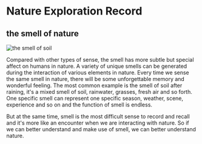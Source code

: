 # Nature Exploration Record

## the smell of nature
![the smell of soil](./images/Smell1.jpg)

Compared with other types of sense, the smell has more subtle but special affect on humans in nature. A variety of unique smells can be generated during the interaction of various elements in nature. Every time we sense the same smell in nature, there will be some unforgettable memory and wonderful feeling. The most common example is the smell of soil after raining, it's a mixed smell of soil, rainwater, grasses, fresh air and so forth. One specific smell can represent one specific season, weather, scene, experience and so on and the function of smell is endless.

But at the same time, smell is the most difficult sense to record and recall and it's more like an encounter when we are interacting with nature. So if we can better understand and make use of smell, we can better understand nature.
